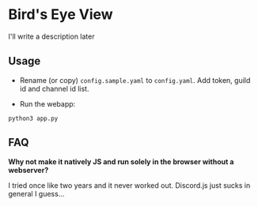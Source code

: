 # Bird's Eye View
I'll write a description later

## Usage

 - Rename (or copy) `config.sample.yaml` to `config.yaml`. Add token, guild id and channel id list.

 - Run the webapp:
```
python3 app.py
```

## FAQ

**Why not make it natively JS and run solely in the browser without a webserver?**

I tried once like two years and it never worked out. Discord.js just sucks in general I guess...